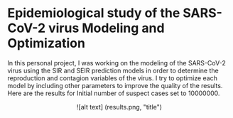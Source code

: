 # Epidemiological study of the SARS-CoV-2 virus Modeling and Optimization
In this personal project, I was working on the modeling of the SARS-CoV-2 virus using the SIR and SEIR prediction models in order to determine the reproduction and contagion variables of the virus. I try to optimize each model by including other parameters to improve the quality of the results. Here are the results for Initial number of suspect cases set to 10000000.

<p align="center">
  ![alt text] (results.png, "title")
</p>
